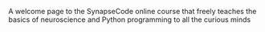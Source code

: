 A welcome page to the SynapseCode online course that freely teaches the basics of neuroscience and Python programming to all the curious minds